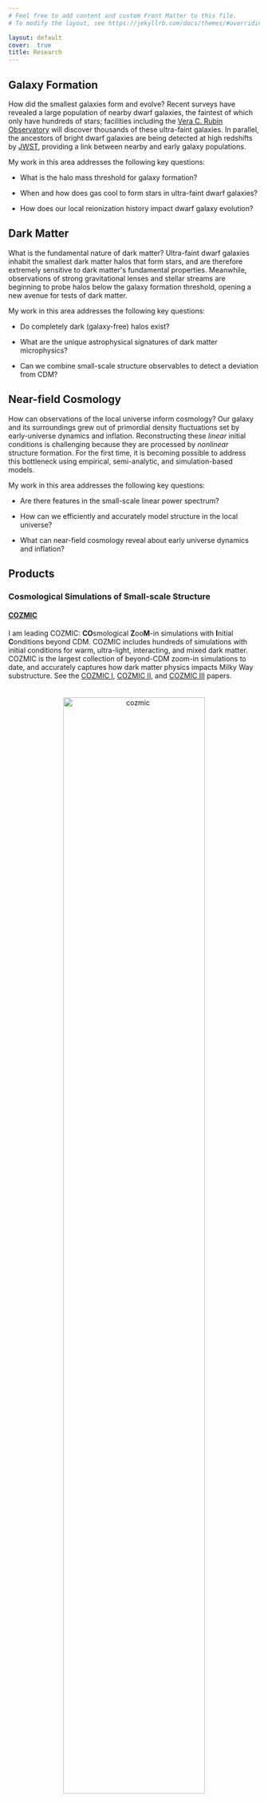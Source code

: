 ```yaml
---
# Feel free to add content and custom Front Matter to this file.
# To modify the layout, see https://jekyllrb.com/docs/themes/#overriding-theme-defaults

layout: default
cover:  true
title: Research
---
```


## Galaxy Formation

How did the smallest galaxies form and evolve? Recent surveys have revealed a large population of nearby dwarf galaxies, the faintest of which only have hundreds of stars; facilities including the <a href="https://www.lsst.org/">Vera C. Rubin Observatory</a> will discover thousands of these ultra-faint galaxies. In parallel, the ancestors of bright dwarf galaxies are being detected at high redshifts by <a href="https://webb.nasa.gov/">JWST</a>, providing a link between nearby and early galaxy populations.

My work in this area addresses the following key questions:

* What is the halo mass threshold for galaxy formation?

* When and how does gas cool to form stars in ultra-faint dwarf galaxies?

* How does our local reionization history impact dwarf galaxy evolution?

## Dark Matter

What is the fundamental nature of dark matter? Ultra-faint dwarf galaxies inhabit the smallest dark matter halos that form stars, and are therefore extremely sensitive to dark matter's fundamental properties. Meanwhile, observations of strong gravitational lenses and stellar streams are beginning to probe halos below the galaxy formation threshold, opening a new avenue for tests of dark matter.

My work in this area addresses the following key questions:

* Do completely dark (galaxy-free) halos exist?

* What are the unique astrophysical signatures of dark matter microphysics?

* Can we combine small-scale structure observables to detect a deviation from CDM?

## Near-field Cosmology

How can observations of the local universe inform cosmology? Our galaxy and its surroundings grew out of primordial density fluctuations set by early-universe dynamics and inflation. Reconstructing these *linear* initial conditions is challenging because they are processed by *nonlinear* structure formation. For the first time, it is becoming possible to address this bottleneck using empirical, semi-analytic, and simulation-based models.

My work in this area addresses the following key questions:

* Are there features in the small-scale linear power spectrum?

* How can we efficiently and accurately model structure in the local universe?

* What can near-field cosmology reveal about early universe dynamics and inflation?

## Products

### Cosmological Simulations of Small-scale Structure

#### [COZMIC](https://zenodo.org/records/14649137)

<p style="margin-bottom: 35px">
I am leading COZMIC: <b>CO</b>smological <b>Z</b>oo<b>M</b>-in simulations with <b>I</b>nitial <b>C</b>onditions beyond CDM. COZMIC includes hundreds of simulations with initial conditions for warm, ultra-light, interacting, and mixed dark matter. COZMIC is the largest collection of beyond-CDM zoom-in simulations to date, and accurately captures how dark matter physics impacts Milky Way substructure. See the <a href="https://arxiv.org/abs/2410.03635">COZMIC I</a>, <a href="https://arxiv.org/abs/2411.03431">COZMIC II</a>, and <a href="https://arxiv.org/abs/2412.13065">COZMIC III</a> papers.
</p>

<p align="center">
<img src="https://eonadler.github.io/assets/img/cozmic_viz.jpeg" alt="cozmic" width="75%">
</p>
<p style="line-height: 1.0; margin-top: -15px; margin-bottom: -20px"><sub> 
COZMIC simulations with initial conditions for warm dark matter (first row), ultra-light "fuzzy" dark matter (second row), and dark matter--proton scattering models (bottom rows). Adapted from <a href="https://arxiv.org/abs/2410.03635">Nadler et al. 2024</a>.
</sub></p>

#### [SIDM Concerto](https://zenodo.org/records/14933624)

<p style="margin-bottom: 35px">
I am leading SIDM Concerto: cosmological zoom-in simulations of strong, velocity-dependent self-interacting dark matter (SIDM) models spanning seven decades of subhalo mass. These simulations provide a benchmark for testing SIDM predictions with astrophysical observations of dwarf galaxies, strong lenses, and stellar streams.
</p>

<p align="center">
<img src="https://eonadler.github.io/assets/img/concerto_viz.jpeg" alt="concerto" width="75%">
</p>
<p style="line-height: 1.0; margin-top: -15px; margin-bottom: -20px"><sub> 
SIDM Concerto simulations of an LMC-mass (top left), Milky Way-mass (top right), group-mass (bottom left), and cluster-mass (bottom right) host. Adapted from <a href="https://arxiv.org/abs/2503.10748">Nadler et al. 2025</a>.
</sub></p>


#### [Milky Way-est](https://web.stanford.edu/group/gfc/gfcsims/build/html/mwest_overview.html)

<p style="margin-bottom: 35px">
I co-developed <a href="https://arxiv.org/abs/2404.08043">Milky Way-est</a>: a cosmological dark matter-only zoom-in simulation suite of 20 systems that specifically resemble the Milky Way. Milky Way-est provides a realistic template for modeling our galaxy's substructure in CDM, including its satellite galaxy and stellar stream population.
</p>

![Halo004]({{eonadler.github.io}}/assets/img/frame__halo_004_mwest_00000.png){:width="19.5%"}
![Halo113]({{eonadler.github.io}}/assets/img/frame__halo_113_mwest_00000.png){:width="19.5%"}
![Halo222]({{eonadler.github.io}}/assets/img/frame__halo_222_mwest_00000.png){:width="19.5%"}
![Halo659]({{eonadler.github.io}}/assets/img/frame__halo_659_mwest_00000.png){:width="19.5%"}
![Halo756]({{eonadler.github.io}}/assets/img/frame__halo_756_mwest_00000.png){:width="19.5%"}
<p style="line-height: 1.0; margin-top: -10px; margin-bottom: -10px"><sub> 
Dark matter distributions in five Milky Way-est simulations. Each image is centered on a Milky Way-mass host halo; analogs of the Milky Way's largest satellite, the LMC, are visible near the center of each system. Adapted from <a href="https://arxiv.org/abs/2404.08043">Buch & Nadler et al. 2024</a>.
</sub></p>

#### [Symphony](https://web.stanford.edu/group/gfc/gfcsims/build/html/symphony_overview.html)

<p style="margin-bottom: 35px">
I led <a href="https://iopscience.iop.org/article/10.3847/1538-4357/acb68c">Symphony</a>, a compilation of 262 cosmological dark matter-only zoom-in simulations spanning four decades of host halo mass. Symphony includes host halos with masses similar to the LMC, Milky Way, group-mass systems (e.g., strong gravitational lenses), low-mass galaxy clusters, and massive galaxy clusters.
</p>

### Empirical and Semi-analytic Models

#### Galaxy Formation Threshold

I am developing predictions for the mass spectrum of dark matter halos that form stars. By including molecular hydrogen cooling and relative streaming motion between dark matter and baryons, this model predicts that halos down to 10 million solar masses today form stars, while smaller systems remain dark. This threshold is significantly smaller than previous predictions that were based only on atomic hydrogen cooling and reionization.

<p align="center">
<img src="https://eonadler.github.io/assets/img/fgal_viz.jpeg" alt="fgal" width="125%">
</p>
<p style="line-height: 1.0; margin-top: -15px; margin-bottom: -20px"><sub> 
The fraction of dark matter halos that form galaxies (left panel) and a sample of halo growth histories (right panel). Blue lines show predictions including molecular hydrogen cooling and dark matter--baryon streaming; the orange lines only include atomic hydrogen cooling and reionization. Halos that pass above the thick lines in the right panel form stars. Adapted from <a href="https://arxiv.org/abs/2503.04885">Nadler 2025</a>.
</sub></p>

#### Faint-end Galaxy--Halo Connection

<p style="margin-bottom: 32px">
I have developed an empirical model and inference framework for the galaxy--halo connection that extends to the faintest dwarf galaxies. This framework includes a <a href="https://iopscience.iop.org/article/10.3847/1538-4357/aac266">machine-learning model for satellite disruption due to central galaxies</a>, an <a href="https://iopscience.iop.org/article/10.3847/1538-4357/ab040e">empirical model for the subhalo--satellite galaxy connection</a>, and <a href="https://iopscience.iop.org/article/10.3847/1538-4357/ad3bb1">forecasts for future surveys</a>.
</p>

<p style="margin-bottom: 30px">
In <a href="https://iopscience.iop.org/article/10.3847/1538-4357/ab846a">Nadler et al. (2020)</a>, I applied this framework to Milky Way satellites observed by the <a href="https://www.darkenergysurvey.org/">Dark Energy Survey</a> and <a href="https://www2.ifa.hawaii.edu/research/Pan-STARRS.shtml">Pan-STARRS1</a> to reveal the impact of LMC satellites and constrain the faint-end galaxy--halo connection.
</p>

![galhalo]({{eonadler.github.io}}/assets/img/galhalo.png){:width="100%"}
<p style="line-height: 1.0; margin-top: -15px; margin-bottom: -15px"><sub>
The fraction of low-mass halos that host galaxies (left panel) and the corresponding stellar mass--halo mass relation (right panel), derived by combining a galaxy--halo connection model with observations of the Milky Way dwarf satellite galaxy population. Blue regions are allowed by the data. The smallest halos consistent with hosting ultra-faint dwarf galaxies weigh ~100 million solar masses, and may have formed stars through molecular hydrogen cooling. Adapted from <a href="https://iopscience.iop.org/article/10.3847/1538-4357/ab846a">Nadler et al. (2020)</a>.
</sub></p>

#### Constrained Merger Trees

<p style="margin-bottom: 32px">
I am expanding the open-source structure and galaxy formation model <a href="https://github.com/galacticusorg/galacticus/wiki">GALACTICUS</a> to efficiently and accurately generate constrained realizations of the Milky Way's subhalo and satellite galaxy population. This tool will be thousands of times faster than existing methods and calibrated on COZMIC simulations. In <a href="https://academic.oup.com/mnras/article/521/3/3201/7068109?login=false">Nadler et al. 2022</a>, I introduced the constrained merger tree technique to model high-redshift JWST galaxies.
</p>

![galacticus]({{eonadler.github.io}}/assets/img/galacticus.png){:width="100%"}
<p style="line-height: 1.0; margin-top: -15px; margin-bottom: -20px"><sub> 
Example of a Milky Way system's merger tree (left panel) and dark matter substructure (right panel) generated using GALACTICUS. The constrained merger tree technique guarantees that the Milky Way host (black) accretes an LMC analog (red).
</sub></p>

### Dark Matter Constraints and Predictions

#### Small-scale Structure Limits

<p style="margin-bottom: 32px">
In <a href="https://journals.aps.org/prl/abstract/10.1103/PhysRevLett.126.091101">Nadler et al. (2021a)</a>, I used the Milky Way satellite framework described above to constrain dark matter's production mechanism, particle mass, and Standard Model interactions. In <a href="https://iopscience.iop.org/article/10.3847/1538-4357/abf9a3">Nadler et al. (2021b)</a>, I combined these constraints with strong lensing flux ratio statistics to set the most stringent warm dark matter limit to date.
</p>

![dm]({{eonadler.github.io}}/assets/img/dm_constraints.png){:width="100%"}
<p style="line-height: 1.0; margin-top: -15px; margin-bottom: -15px"><sub> 
Constraints on sterile neutrino warm dark matter (left panel) and dark matter--Standard Model interactions (right panel) derived using the population of ultra-faint dwarf galaxies near the Milky Way. Red and blue regions are excluded by our analysis, which improves upon other astrophysical limits and complements direct detection experiments. Adapted from <a href="https://journals.aps.org/prl/abstract/10.1103/PhysRevLett.126.091101">Nadler et al. (2021a)</a>.
</sub></p>

#### Self-interacting Dark Matter Predictions

In <a href="https://iopscience.iop.org/article/10.3847/2041-8213/ad0e09">Nadler, Yang, & Yu (2023)</a>, I ran the first cosmological simulation with strong, velocity-dependent dark matter self-interactions in a strong lens analog. The predicted halo and subhalo populations explain the extremely dense substructure in the strong lens SDSSJ0946+1006 and the rotation curves of isolated ultra-diffuse galaxies.

## Miscellaneous

I have led and advised projects in the following areas (see [mentoring](./mentorship.markdown) for more information about student projects):

* Dwarf galaxy star formation history modeling ([Wang & Nadler et al. 2021](https://iopscience.iop.org/article/10.3847/1538-4357/ac024a), [2024](https://arxiv.org/abs/2404.14500));

* Milky Way satellite constraints on dark matter's formation epoch ([Das & Nadler 2021](https://journals.aps.org/prd/abstract/10.1103/PhysRevD.103.043517)), particle lifetime ([Mau & Nadler et al. 2022](https://iopscience.iop.org/article/10.3847/1538-4357/ac6e65)), and interactions with radiation ([Crumrine & Nadler et al. 2024](https://arxiv.org/abs/2406.19458);

* Tidal disruption and dynamical friction modeling in self-interacting ultra-light dark matter ([Glennon & Nadler et al. 2022](https://journals.aps.org/prd/abstract/10.1103/PhysRevD.105.123540); [Glennon, Musoke, Nadler et al. 2024](https://journals.aps.org/prd/abstract/10.1103/PhysRevD.109.063501));

* Effects of dark matter--baryon interactions on 21-cm cosmology ([Driskell & Nadler et al. 2022](https://journals.aps.org/prd/abstract/10.1103/PhysRevD.106.103525));

* Dwarf galaxy detection using GAIA ([Darragh-Ford & Nadler et al. 2021](https://iopscience.iop.org/article/10.3847/1538-4357/ac0053));

* Halo clustering in the effective field theory of large-scale structure ([Nadler et al. 2018](https://iopscience.iop.org/article/10.1088/1475-7516/2018/02/058));

* Hydrodynamic simulations of halo formation ([Nadler et al. 2017](https://academic.oup.com/mnras/article/470/1/500/3837819?login=false)).